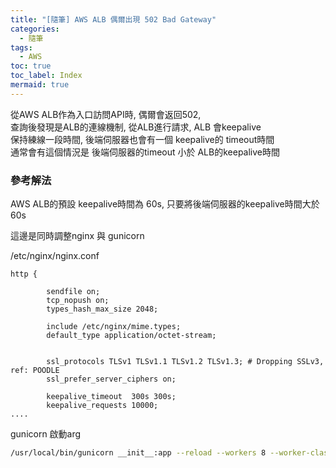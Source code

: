 ```yaml
---
title: "[隨筆] AWS ALB 偶爾出現 502 Bad Gateway"
categories:
  - 隨筆
tags:
  - AWS
toc: true
toc_label: Index
mermaid: true
---
```


從AWS ALB作為入口訪問API時, 偶爾會返回502,  
查詢後發現是ALB的連線機制, 從ALB進行請求, ALB 會keepalive  
保持練線一段時間, 後端伺服器也會有一個 keepalive的 timeout時間  
通常會有這個情況是 後端伺服器的timeout 小於 ALB的keepalive時間  


### 參考解法

AWS ALB的預設 keepalive時間為 60s, 只要將後端伺服器的keepalive時間大於60s

這邊是同時調整nginx 與 gunicorn  

/etc/nginx/nginx.conf
```
http {

        sendfile on;
        tcp_nopush on;
        types_hash_max_size 2048;

        include /etc/nginx/mime.types;
        default_type application/octet-stream;


        ssl_protocols TLSv1 TLSv1.1 TLSv1.2 TLSv1.3; # Dropping SSLv3, ref: POODLE
        ssl_prefer_server_ciphers on;

        keepalive_timeout  300s 300s;
        keepalive_requests 10000;
....

```

gunicorn 啟動arg

```bash
/usr/local/bin/gunicorn __init__:app --reload --workers 8 --worker-class uvicorn.workers.UvicornWorker --bind 0.0.0.0:8000 --keep-alive 65
```


